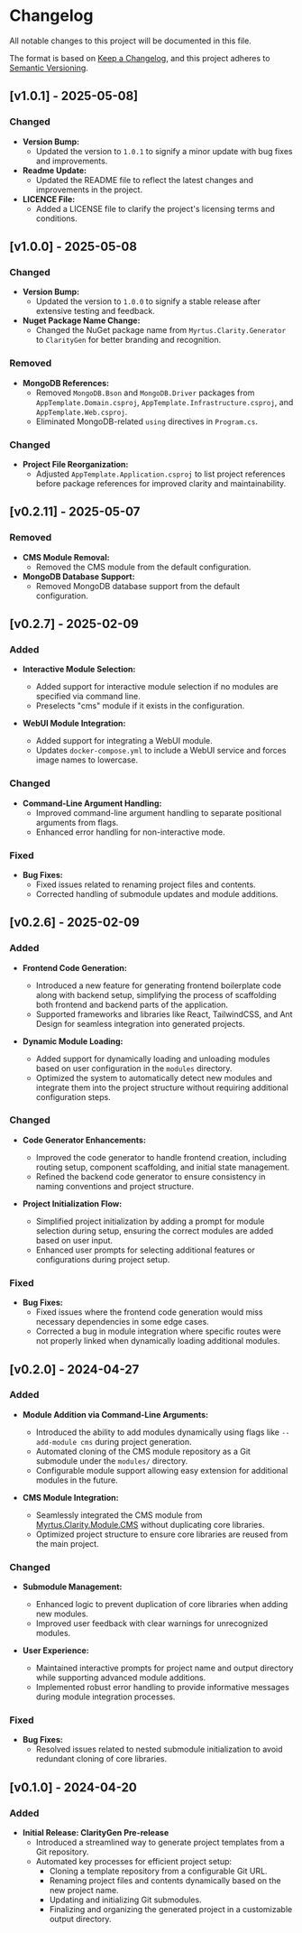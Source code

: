 # Changelog

All notable changes to this project will be documented in this file.

The format is based on [Keep a Changelog](https://keepachangelog.com/en/1.0.0/),
and this project adheres to [Semantic Versioning](https://semver.org/spec/v2.0.0.html).

## [v1.0.1] - 2025-05-08]

### Changed
- **Version Bump:**
  - Updated the version to `1.0.1` to signify a minor update with bug fixes and improvements.
- **Readme Update:**
  - Updated the README file to reflect the latest changes and improvements in the project.
- **LICENCE File:**
  - Added a LICENSE file to clarify the project's licensing terms and conditions.

## [v1.0.0] - 2025-05-08

### Changed
- **Version Bump:**
  - Updated the version to `1.0.0` to signify a stable release after extensive testing and feedback.
- **Nuget Package Name Change:**
  - Changed the NuGet package name from `Myrtus.Clarity.Generator` to `ClarityGen` for better branding and recognition.

### Removed
- **MongoDB References:**
  - Removed `MongoDB.Bson` and `MongoDB.Driver` packages from `AppTemplate.Domain.csproj`, `AppTemplate.Infrastructure.csproj`, and `AppTemplate.Web.csproj`.
  - Eliminated MongoDB-related `using` directives in `Program.cs`.

### Changed
- **Project File Reorganization:**
  - Adjusted `AppTemplate.Application.csproj` to list project references before package references for improved clarity and maintainability.
## [v0.2.11] - 2025-05-07

### Removed
- **CMS Module Removal:**
  - Removed the CMS module from the default configuration.
- **MongoDB Database Support:**
  - Removed MongoDB database support from the default configuration.
  
## [v0.2.7] - 2025-02-09

### Added
- **Interactive Module Selection:**
  - Added support for interactive module selection if no modules are specified via command line.
  - Preselects "cms" module if it exists in the configuration.

- **WebUI Module Integration:**
  - Added support for integrating a WebUI module.
  - Updates `docker-compose.yml` to include a WebUI service and forces image names to lowercase.

### Changed
- **Command-Line Argument Handling:**
  - Improved command-line argument handling to separate positional arguments from flags.
  - Enhanced error handling for non-interactive mode.

### Fixed
- **Bug Fixes:**
  - Fixed issues related to renaming project files and contents.
  - Corrected handling of submodule updates and module additions.

## [v0.2.6] - 2025-02-09

### Added
- **Frontend Code Generation:**
  - Introduced a new feature for generating frontend boilerplate code along with backend setup, simplifying the process of scaffolding both frontend and backend parts of the application.
  - Supported frameworks and libraries like React, TailwindCSS, and Ant Design for seamless integration into generated projects.

- **Dynamic Module Loading:**
  - Added support for dynamically loading and unloading modules based on user configuration in the `modules` directory.
  - Optimized the system to automatically detect new modules and integrate them into the project structure without requiring additional configuration steps.

### Changed
- **Code Generator Enhancements:**
  - Improved the code generator to handle frontend creation, including routing setup, component scaffolding, and initial state management.
  - Refined the backend code generator to ensure consistency in naming conventions and project structure.
  
- **Project Initialization Flow:**
  - Simplified project initialization by adding a prompt for module selection during setup, ensuring the correct modules are added based on user input.
  - Enhanced user prompts for selecting additional features or configurations during project setup.

### Fixed
- **Bug Fixes:**
  - Fixed issues where the frontend code generation would miss necessary dependencies in some edge cases.
  - Corrected a bug in module integration where specific routes were not properly linked when dynamically loading additional modules.

## [v0.2.0] - 2024-04-27

### Added
- **Module Addition via Command-Line Arguments:**
  - Introduced the ability to add modules dynamically using flags like `--add-module cms` during project generation.
  - Automated cloning of the CMS module repository as a Git submodule under the `modules/` directory.
  - Configurable module support allowing easy extension for additional modules in the future.

- **CMS Module Integration:**
  - Seamlessly integrated the CMS module from [Myrtus.Clarity.Module.CMS](https://github.com/sercanio/Myrtus.Clarity.Module.CMS.git) without duplicating core libraries.
  - Optimized project structure to ensure core libraries are reused from the main project.

### Changed
- **Submodule Management:**
  - Enhanced logic to prevent duplication of core libraries when adding new modules.
  - Improved user feedback with clear warnings for unrecognized modules.

- **User Experience:**
  - Maintained interactive prompts for project name and output directory while supporting advanced module additions.
  - Implemented robust error handling to provide informative messages during module integration processes.

### Fixed
- **Bug Fixes:**
  - Resolved issues related to nested submodule initialization to avoid redundant cloning of core libraries.

## [v0.1.0] - 2024-04-20

### Added
- **Initial Release: ClarityGen Pre-release**
  - Introduced a streamlined way to generate project templates from a Git repository.
  - Automated key processes for efficient project setup:
    - Cloning a template repository from a configurable Git URL.
    - Renaming project files and contents dynamically based on the new project name.
    - Updating and initializing Git submodules.
    - Finalizing and organizing the generated project in a customizable output directory.

